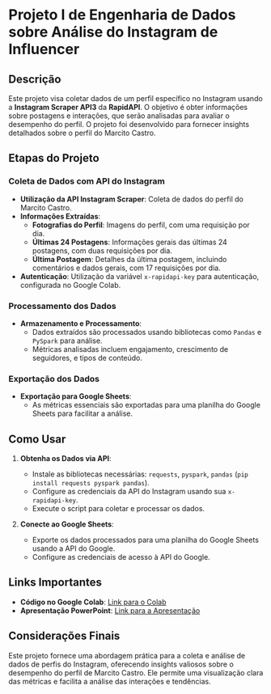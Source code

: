 # Projeto I de Engenharia de Dados sobre Análise do Instagram de Influencer

## Descrição

Este projeto visa coletar dados de um perfil específico no Instagram usando a **Instagram Scraper API3** da **RapidAPI**. O objetivo é obter informações sobre postagens e interações, que serão analisadas para avaliar o desempenho do perfil. O projeto foi desenvolvido para fornecer insights detalhados sobre o perfil do Marcito Castro.

## Etapas do Projeto

### Coleta de Dados com API do Instagram

- **Utilização da API Instagram Scraper**: Coleta de dados do perfil do Marcito Castro.
- **Informações Extraídas**:
  - **Fotografias do Perfil**: Imagens do perfil, com uma requisição por dia.
  - **Últimas 24 Postagens**: Informações gerais das últimas 24 postagens, com duas requisições por dia.
  - **Última Postagem**: Detalhes da última postagem, incluindo comentários e dados gerais, com 17 requisições por dia.
- **Autenticação**: Utilização da variável `x-rapidapi-key` para autenticação, configurada no Google Colab.

### Processamento dos Dados

- **Armazenamento e Processamento**:
  - Dados extraídos são processados usando bibliotecas como `Pandas` e `PySpark` para análise.
  - Métricas analisadas incluem engajamento, crescimento de seguidores, e tipos de conteúdo.

### Exportação dos Dados

- **Exportação para Google Sheets**:
  - As métricas essenciais são exportadas para uma planilha do Google Sheets para facilitar a análise.

## Como Usar

1. **Obtenha os Dados via API**:
   - Instale as bibliotecas necessárias: `requests`, `pyspark`, `pandas` (`pip install requests pyspark pandas`).
   - Configure as credenciais da API do Instagram usando sua `x-rapidapi-key`.
   - Execute o script para coletar e processar os dados.

2. **Conecte ao Google Sheets**:
   - Exporte os dados processados para uma planilha do Google Sheets usando a API do Google.
   - Configure as credenciais de acesso à API do Google.

## Links Importantes

- **Código no Google Colab**: [Link para o Colab](#)
- **Apresentação PowerPoint**: [Link para a Apresentação](#)

## Considerações Finais

Este projeto fornece uma abordagem prática para a coleta e análise de dados de perfis do Instagram, oferecendo insights valiosos sobre o desempenho do perfil de Marcito Castro. Ele permite uma visualização clara das métricas e facilita a análise das interações e tendências.
